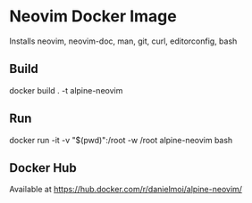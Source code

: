 # Neovim Docker Image

Installs neovim, neovim-doc, man, git, curl, editorconfig, bash

## Build
docker build . -t alpine-neovim

## Run
docker run -it -v "$(pwd)":/root -w /root alpine-neovim bash


## Docker Hub
Available at https://hub.docker.com/r/danielmoi/alpine-neovim/
